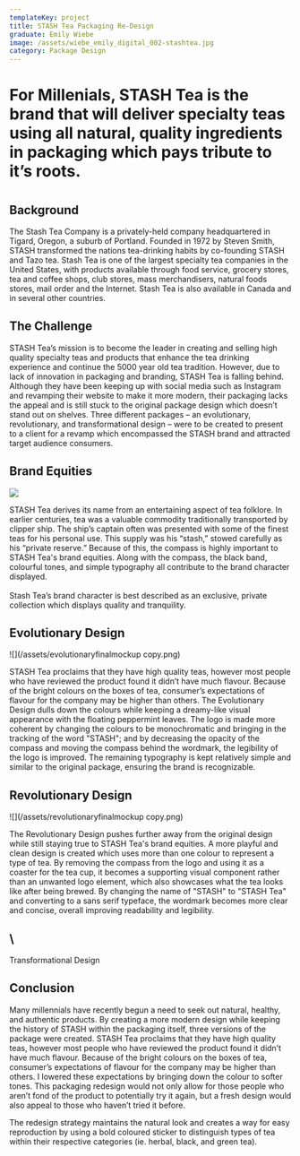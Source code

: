 ```yaml
---
templateKey: project
title: STASH Tea Packaging Re-Design
graduate: Emily Wiebe
image: /assets/wiebe_emily_digital_002-stashtea.jpg
category: Package Design
---
```

# For Millenials, STASH Tea is the brand that will deliver specialty teas using all natural, quality ingredients in packaging which pays tribute to it’s roots. 

# 

## Background

The Stash Tea Company is a privately-held company headquartered in Tigard, Oregon, a suburb of Portland. Founded in 1972 by Steven Smith, STASH transformed the nations tea-drinking habits by co-founding STASH and Tazo tea. Stash Tea is one of the largest specialty tea companies in the United States, with products available through food service, grocery stores, tea and coffee shops, club stores, mass merchandisers, natural foods stores, mail order and the Internet. Stash Tea is also available in Canada and in several other countries.

## The Challenge

STASH Tea’s mission is to become the leader in creating and selling high quality specialty teas and products that enhance the tea drinking experience and continue the 5000 year old tea tradition. However, due to lack of innovation in packaging and branding, STASH Tea is falling behind. Although they have been keeping up with social media such as Instagram and revamping their website to make it more modern, their packaging lacks the appeal and is still stuck to the original package design which doesn’t stand out on shelves. Three different packages – an evolutionary, revolutionary, and transformational design – were to be created to present to a client for a revamp which encompassed the STASH brand and attracted target audience consumers.

## Brand Equities

![](/assets/brandequities.png)

STASH Tea derives its name from an entertaining aspect of tea folklore. In earlier centuries, tea was a valuable commodity traditionally transported by clipper ship. The ship’s captain often was presented with some of the finest teas for his personal use. This supply was his “stash,” stowed carefully as his “private reserve.” Because of this, the compass is highly important to STASH Tea's brand equities. Along with the compass, the black band, colourful tones, and simple typography all contribute to the brand character displayed.\
\
Stash Tea’s brand character is best described as an exclusive, private collection which displays quality and tranquility. 



## Evolutionary Design

![](/assets/evolutionaryfinalmockup copy.png)

STASH Tea proclaims that they have high quality teas, however most people who have reviewed the product found it didn’t have much flavour. Because of the bright colours on the boxes of tea, consumer’s expectations of flavour for the company may be higher than others. The Evolutionary Design dulls down the colours while keeping a dreamy-like visual appearance with the floating peppermint leaves. The logo is made more coherent by changing the colours to be monochromatic and bringing in the tracking of the word "STASH"; and by decreasing the opacity of the compass and moving the compass behind the wordmark, the legibility of the logo is improved. The remaining typography is kept relatively simple and similar to the original package, ensuring the brand is recognizable.

## Revolutionary Design

![](/assets/revolutionaryfinalmockup copy.png)

The Revolutionary Design pushes further away from the original design while still staying true to STASH Tea's brand equities. A more playful and clean design is created which uses more than one colour to represent a type of tea. By removing the compass from the logo and using it as a coaster for the tea cup, it becomes a supporting visual component rather than an unwanted logo element, which also showcases what the tea looks like after being brewed. By changing the name of "STASH" to "STASH Tea" and converting to a sans serif typeface, the wordmark becomes more clear and concise, overall improving readability and legibility. 

## \
Transformational Design





## Conclusion

Many millennials have recently begun a need to seek out natural, healthy, and authentic products. By creating a more modern design while keeping the history of STASH within the packaging itself, three versions of the package were created. STASH Tea proclaims that they have high quality teas, however most people who have reviewed the product found it didn’t have much flavour. Because of the bright colours on the boxes of tea, consumer’s expectations of flavour for the company may be higher than others. I lowered these expectations by bringing down the colour to softer tones. This packaging redesign would not only allow for those people who aren’t fond of the product to potentially try it again, but a fresh design would also appeal to those who haven’t tried it before.



The redesign strategy maintains the natural look and creates a way for easy reproduction by using a bold coloured sticker to distinguish types of tea within their respective categories (ie. herbal, black, and green tea).
